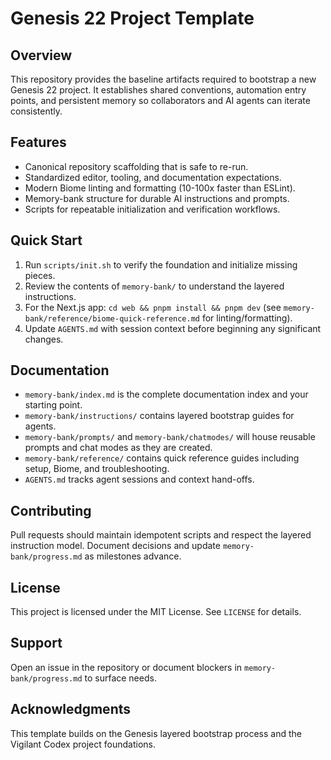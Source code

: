 # Genesis 22 Project Template

## Overview
This repository provides the baseline artifacts required to bootstrap a new Genesis 22 project. It establishes shared conventions, automation entry points, and persistent memory so collaborators and AI agents can iterate consistently.

## Features
- Canonical repository scaffolding that is safe to re-run.
- Standardized editor, tooling, and documentation expectations.
- Modern Biome linting and formatting (10-100x faster than ESLint).
- Memory-bank structure for durable AI instructions and prompts.
- Scripts for repeatable initialization and verification workflows.

## Quick Start
1. Run `scripts/init.sh` to verify the foundation and initialize missing pieces.
2. Review the contents of `memory-bank/` to understand the layered instructions.
3. For the Next.js app: `cd web && pnpm install && pnpm dev` (see `memory-bank/reference/biome-quick-reference.md` for linting/formatting).
4. Update `AGENTS.md` with session context before beginning any significant changes.

## Documentation
- `memory-bank/index.md` is the complete documentation index and your starting point.
- `memory-bank/instructions/` contains layered bootstrap guides for agents.
- `memory-bank/prompts/` and `memory-bank/chatmodes/` will house reusable prompts and chat modes as they are created.
- `memory-bank/reference/` contains quick reference guides including setup, Biome, and troubleshooting.
- `AGENTS.md` tracks agent sessions and context hand-offs.

## Contributing
Pull requests should maintain idempotent scripts and respect the layered instruction model. Document decisions and update `memory-bank/progress.md` as milestones advance.

## License
This project is licensed under the MIT License. See `LICENSE` for details.

## Support
Open an issue in the repository or document blockers in `memory-bank/progress.md` to surface needs.

## Acknowledgments
This template builds on the Genesis layered bootstrap process and the Vigilant Codex project foundations.
